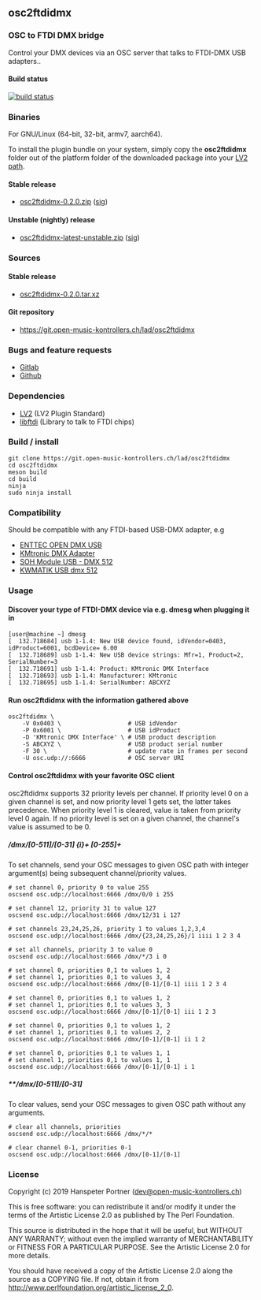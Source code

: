 ## osc2ftdidmx

### OSC to FTDI DMX bridge

Control your DMX devices via an OSC server that talks to FTDI-DMX USB adapters..

#### Build status

[![build status](https://gitlab.com/OpenMusicKontrollers/osc2ftdidmx/badges/master/build.svg)](https://gitlab.com/OpenMusicKontrollers/osc2ftdidmx/commits/master)

### Binaries

For GNU/Linux (64-bit, 32-bit, armv7, aarch64).

To install the plugin bundle on your system, simply copy the __osc2ftdidmx__
folder out of the platform folder of the downloaded package into your
[LV2 path](http://lv2plug.in/pages/filesystem-hierarchy-standard.html).

#### Stable release

* [osc2ftdidmx-0.2.0.zip](https://dl.open-music-kontrollers.ch/osc2ftdidmx/stable/osc2ftdidmx-0.2.0.zip) ([sig](https://dl.open-music-kontrollers.ch/osc2ftdidmx/stable/osc2ftdidmx-0.2.0.zip.sig))

#### Unstable (nightly) release

* [osc2ftdidmx-latest-unstable.zip](https://dl.open-music-kontrollers.ch/osc2ftdidmx/unstable/osc2ftdidmx-latest-unstable.zip) ([sig](https://dl.open-music-kontrollers.ch/osc2ftdidmx/unstable/osc2ftdidmx-latest-unstable.zip.sig))

### Sources

#### Stable release

* [osc2ftdidmx-0.2.0.tar.xz](https://git.open-music-kontrollers.ch/lad/osc2ftdidmx/snapshot/osc2ftdidmx-0.2.0.tar.xz)

#### Git repository

* <https://git.open-music-kontrollers.ch/lad/osc2ftdidmx>

### Bugs and feature requests

* [Gitlab](https://gitlab.com/OpenMusicKontrollers/osc2ftdidmx)
* [Github](https://github.com/OpenMusicKontrollers/osc2ftdidmx)

### Dependencies

* [LV2](http://lv2plug.in/) (LV2 Plugin Standard)
* [libftdi](https://www.intra2net.com/en/developer/libftdi/index.php) (Library to talk to FTDI chips)

### Build / install

	git clone https://git.open-music-kontrollers.ch/lad/osc2ftdidmx
	cd osc2ftdidmx
	meson build
	cd build
	ninja
	sudo ninja install

### Compatibility

Should be compatible with any FTDI-based USB-DMX adapter, e.g

* [ENTTEC OPEN DMX USB](https://www.enttec.co.uk/en/product/controls/dmx-usb-interfaces/open-dmx-usb/)
* [KMtronic DMX Adapter](https://info.kmtronic.com/kmtronic-dmx-adapter.html)
* [SOH Module USB - DMX 512](http://eshop.soh.cz/en/light-control/i110-module-usb-dmx-512)
* [KWMATIK USB dmx 512 ](https://kwmatik.blogspot.com/2013/06/jak-podaczac-urzadzenia-dmx512-do-czego.html)

### Usage

#### Discover your type of FTDI-DMX device via e.g. dmesg when plugging it in

	[user@machine ~] dmesg
	[  132.718684] usb 1-1.4: New USB device found, idVendor=0403, idProduct=6001, bcdDevice= 6.00
	[  132.718689] usb 1-1.4: New USB device strings: Mfr=1, Product=2, SerialNumber=3
	[  132.718691] usb 1-1.4: Product: KMtronic DMX Interface
	[  132.718693] usb 1-1.4: Manufacturer: KMtronic
	[  132.718695] usb 1-1.4: SerialNumber: ABCXYZ

#### Run osc2ftdidmx with the information gathered above

	osc2ftdidmx \
		-V 0x0403 \                   # USB idVendor
		-P 0x6001 \                   # USB idProduct
		-D 'KMtronic DMX Interface' \ # USB product description
		-S ABCXYZ \                   # USB product serial number
		-F 30 \                       # update rate in frames per second
		-U osc.udp://:6666            # OSC server URI

#### Control osc2ftdidmx with your favorite OSC client

osc2ftdidmx supports 32 priority levels per channel. If priority level 0 on a
given channel is set, and now priority level 1 gets set, the latter takes
precedence. When priority level 1 is cleared, value is taken from priority
level 0 again. If no priority level is set on a given channel, the channel's
value is assumed to be 0.

##### **/dmx/[0-511]/[0-31] {i}+ [0-255]+**

To set channels, send your OSC messages to given OSC path with
**i**nteger argument(s) being subsequent channel/priority values.

	# set channel 0, priority 0 to value 255
	oscsend osc.udp://localhost:6666 /dmx/0/0 i 255

	# set channel 12, priority 31 to value 127
	oscsend osc.udp://localhost:6666 /dmx/12/31 i 127

	# set channels 23,24,25,26, priority 1 to values 1,2,3,4
	oscsend osc.udp://localhost:6666 /dmx/{23,24,25,26}/1 iiii 1 2 3 4

	# set all channels, priority 3 to value 0
	oscsend osc.udp://localhost:6666 /dmx/*/3 i 0

	# set channel 0, priorities 0,1 to values 1, 2
	# set channel 1, priorities 0,1 to values 3, 4
	oscsend osc.udp://localhost:6666 /dmx/[0-1]/[0-1] iiii 1 2 3 4

	# set channel 0, priorities 0,1 to values 1, 2
	# set channel 1, priorities 0,1 to values 3, 3
	oscsend osc.udp://localhost:6666 /dmx/[0-1]/[0-1] iii 1 2 3

	# set channel 0, priorities 0,1 to values 1, 2
	# set channel 1, priorities 0,1 to values 2, 2
	oscsend osc.udp://localhost:6666 /dmx/[0-1]/[0-1] ii 1 2

	# set channel 0, priorities 0,1 to values 1, 1
	# set channel 1, priorities 0,1 to values 1, 1
	oscsend osc.udp://localhost:6666 /dmx/[0-1]/[0-1] i 1

##### **/dmx/[0-511]/[0-31]

To clear values, send your OSC messages to given OSC path without any arguments.

	# clear all channels, priorities
	oscsend osc.udp://localhost:6666 /dmx/*/*

	# clear channel 0-1, priorities 0-1
	oscsend osc.udp://localhost:6666 /dmx/[0-1]/[0-1]

### License

Copyright (c) 2019 Hanspeter Portner (dev@open-music-kontrollers.ch)

This is free software: you can redistribute it and/or modify
it under the terms of the Artistic License 2.0 as published by
The Perl Foundation.

This source is distributed in the hope that it will be useful,
but WITHOUT ANY WARRANTY; without even the implied warranty of
MERCHANTABILITY or FITNESS FOR A PARTICULAR PURPOSE. See the
Artistic License 2.0 for more details.

You should have received a copy of the Artistic License 2.0
along the source as a COPYING file. If not, obtain it from
<http://www.perlfoundation.org/artistic_license_2_0>.
